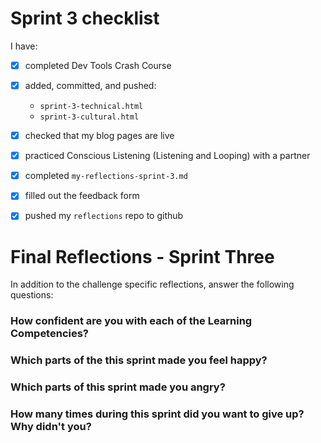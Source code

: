 # Sprint 3 checklist

I have:
- [x] completed Dev Tools Crash Course
- [x] added, committed, and pushed:
    - `sprint-3-technical.html` 
    - `sprint-3-cultural.html` 
- [x] checked that my blog pages are live
- [x] practiced Conscious Listening (Listening and Looping) with a partner
- [x] completed `my-reflections-sprint-3.md`
- [x] filled out the feedback form
- [x] pushed my `reflections` repo to github



# Final Reflections - Sprint Three 

In addition to the challenge specific reflections, answer the following questions:

### How confident are you with each of the Learning Competencies?



### Which parts of the this sprint made you feel happy?



### Which parts of this sprint made you angry?



### How many times during this sprint did you want to give up? Why didn't you?
